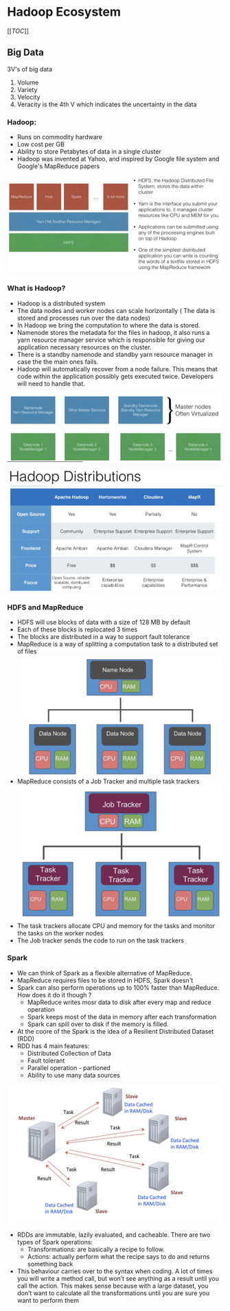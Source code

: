 # Hadoop Ecosystem

[[_TOC_]]

## Big Data
3V's of big data
1. Volume
2. Variety
3. Velocity
4. Veracity is the 4th V which indicates the uncertainty in the data

### Hadoop:
- Runs on commodity hardware
- Low cost per GB
- Ability to store Petabytes of data in a single cluster
- Hadoop was invented at Yahoo, and inspired by Google file system and Google's MapReduce papers

![Hadoop Ecosystem](https://github.com/prashantfb65/spark-project/blob/implementation_zero/images/hdp_eco.png?raw=true)

### What is Hadoop?
- Hadoop is a distributed system
- The data nodes and worker nodes can scale horizontally ( The data is stored and processes run over the data nodes)
- In Hadoop we bring the computation to where the data is stored.
- Namenode stores the metadata for the files in hadoop, it also runs a yarn resource manager service which is responsible for giving our application necessary resources on the cluster.
- There is a standby namenode and standby yarn resource manager in case the the main ones fails.
- Hadoop will automatically recover from a node failure. This means that code within the application possibly gets executed twice. Developers will need to handle that.

![Hadoop Model](https://github.com/prashantfb65/spark-project/blob/implementation_zero/images/name_data_node.png?raw=true)

![Hadoop Distributions](https://github.com/prashantfb65/spark-project/blob/implementation_zero/images/distributions.png?raw=true)

### HDFS and MapReduce
- HDFS will use blocks of data with a size of 128 MB by default
- Each of these blocks is replocated 3 times
- The blocks are distributed in a way to support fault tolerance
-  MapReduce is a way of splitting a computation task to a distributed set of files
![MapReduce](https://github.com/prashantfb65/spark-project/blob/implementation_zero/images/name_node.png?raw=true)
- MapReduce consists of a Job Tracker and multiple task trackers
![MapReduce](https://github.com/prashantfb65/spark-project/blob/implementation_zero/images/task_node.png?raw=true)
- The task trackers allocate CPU and memory for the tasks and monitor the tasks on the worker nodes
- The Job tracker sends the code to run on the task trackers

### Spark
- We can think of Spark as a flexible alternative of MapReduce. 
- MapReduce requires files to be stored in HDFS, Spark doesn't
- Spark can also perform operations up to 100% faster than MapReduce. How does it do it though ?
    - MapReduce writes mosr data to disk after every map and reduce operation
    - Spark keeps most of the data in memory after each transformation
    - Spark can spill over to disk if the memory is filled.
- At the coore of the Spark is the idea of a Resilient Distributed Dataset (RDD)
- RDD has 4 main features:
    - Distributed Collection of Data
    - Fault tolerant
    - Parallel operation - partioned 
    - Ability to use many data sources

![MapReduce](https://github.com/prashantfb65/spark-project/blob/implementation_zero/images/spark_1.png?raw=true)

- RDDs are immutable, lazily evaluated, and cacheable. There are two types of Spark operations:
    - Transformations: are basically a recipe to follow.
    - Actions: actually perform what the recipe says to do and returns something back
- This behaviour carries over to the syntax when coding. A lot of times you will write a method call, but won’t see anything as a result until you call the action. This makes sense because with a large dataset, you don’t want to calculate all the transformations until you are sure you want to perform them
